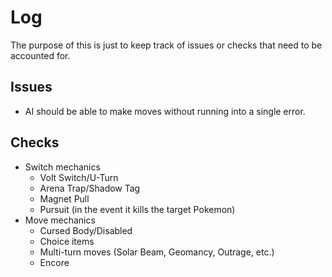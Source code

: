 Log
==================

The purpose of this is just to keep track of issues or checks that need to be accounted for.

Issues
------------------

- AI should be able to make moves without running into a single error.


Checks
------------------

- Switch mechanics
	- Volt Switch/U-Turn
	- Arena Trap/Shadow Tag
	- Magnet Pull
	- Pursuit (in the event it kills the target Pokemon)
- Move mechanics
	- Cursed Body/Disabled
	- Choice items
	- Multi-turn moves (Solar Beam, Geomancy, Outrage, etc.)
	- Encore
